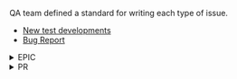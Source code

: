 QA team defined a standard for writing each type of issue.


* [New test developments](https://github.com/wazuh/wazuh-qa/wiki/Template:-New-test-developments)
* [Bug Report](https://github.com/wazuh/wazuh-qa/wiki/Template:-Bug-report) 


<details>
  <summary>EPIC</summary>

1. `Title`: The title must be short and descriptive.

2. `Description`: It indicates the general development to do. Each issue involved will have specific information and details.

   2.1. `PRs Involved`: List of PRs that are working on the issues contained by this Epic. It helps to follow the details.

4. `Related Issues`: In this section add the related issue numbers. Also, do not forget to Mark the Linked Issues in the sidebar and Connected Issues.

5. `Label to add`: feature/{module}, test/{type of test}, team/qa, subteam/{subteam}.

6. `Example`: [Wazuh-DB: Migration of agent-group files](https://github.com/wazuh/wazuh-qa/issues/2504)

</details>

<details>
  <summary>PR</summary>

1. `Title`: The title must be short and descriptive.
   > **Format:** [Type of test]:[Module]-[Issue] Brief Description.
2. `Description`: It should be precise indicating what was detected, changes applied' or cases cover. 
3. `Related Issues`: In this section add the related issue numbers. Also, do not forget to Mark the Linked Issues in the sidebar and Connected Issues.
4. `Details of environment`: In this section considered add a table with all the information related to the environment.
    <table>
        <tbody>
	<tr>
	<td style="width: 175px;">Wazuh version</td>
	<td style="width: 79px;">Installation type</td>
	<td style="width: 97px;">Branch </td>
	<td style="width: 97px;">Platform</td>
	</tr>
	</tbody>		 
    </table>

5. `Local_internal_options`: Set local_internal_options.conf. If local internal options are not required please add: **Local internal options** are not required
6. `Test Executions:` Attach all executions with results.
    * `Creator`: Three local executions and three Jenkins executions of the complete test module, on each supported system for the module.
    * `Reviewer`: To approve, the reviewer has to add three Jenkins executions, **or** a local and a Jenkins execution of the complete test module, on each supported system for the module.
8. `Rules`: List of rules applied to development
   > - [x] Proven that tests **pass** when they have to pass.
   > - [x] Proven that tests **fail** when they have to fail.
   > - [x] Python codebase satisfies PEP-8 style style guide. `pycodestyle --max-line-length=120 --show-source --show-pep8 file.py`.
   > - [x] Python codebase is documented following the Google Style for Python docstrings.
   > - [x] The test is documented in wazuh-qa/docs.
9. `Label to add`: feature/{module}, test/{type of test}, team/qa, subteam/{subteam}.
10. `Example`: [IT - WDB - 2532- Test set_agent_groups WDB command](https://github.com/wazuh/wazuh-qa/pull/2602)

</details>

